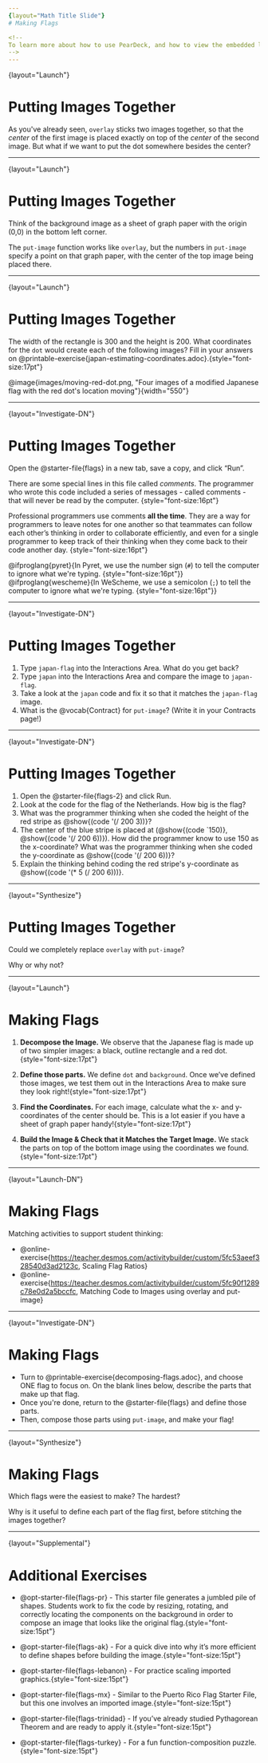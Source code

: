 ```yaml
---
{layout="Math Title Slide"}
# Making Flags

<!--
To learn more about how to use PearDeck, and how to view the embedded links on these slides without going into present mode visit https://help.peardeck.com/en
-->
---
```

{layout="Launch"}
# Putting Images Together 

As you've already seen, `overlay` sticks two images together, so that the _center_ of the first image is placed exactly on top of the _center_ of the second image. But what if we want to put the dot somewhere besides the center?

---
{layout="Launch"}
# Putting Images Together

Think of the background image as a sheet of graph paper with the origin (0,0) in the bottom left corner.

The `put-image` function works like `overlay`, but the numbers in `put-image` specify a point on that graph paper, with the center of the top image being placed there.

---
{layout="Launch"}
# Putting Images Together

The width of the rectangle is 300 and the height is 200. What coordinates for the `dot` would create each of the following images? Fill in your answers on @printable-exercise{japan-estimating-coordinates.adoc}.{style="font-size:17pt"}

@image{images/moving-red-dot.png, "Four images of a modified Japanese flag with the red dot's location moving"}{width="550"}

---
{layout="Investigate-DN"}
# Putting Images Together

Open the @starter-file{flags} in a new tab, save a copy, and click “Run”.

There are some special lines in this file called *comments*. The programmer who wrote this code included a series of messages - called comments - that will never be read by the computer. {style="font-size:16pt"}

Professional programmers use comments __all the time__. They are a way for programmers to leave notes for one another so that teammates can follow each other’s thinking in order to collaborate efficiently, and even for a single programmer to keep track of their thinking when they come back to their code another day.
{style="font-size:16pt"}

@ifproglang{pyret}{In Pyret, we use the number sign (`#`) to tell the computer to ignore what we're typing. {style="font-size:16pt"}}
@ifproglang{wescheme}{In WeScheme, we use a semicolon (`;`) to tell the computer to ignore what we're typing. {style="font-size:16pt"}}

---
{layout="Investigate-DN"}
# Putting Images Together

1. Type `japan-flag` into the Interactions Area. What do you get back?
1. Type `japan` into the Interactions Area and compare the image to `japan-flag`.
1. Take a look at the `japan` code and fix it so that it matches the `japan-flag` image.
1. What is the @vocab{Contract} for `put-image`? (Write it in your Contracts page!)

---
{layout="Investigate-DN"}
# Putting Images Together

1. Open the @starter-file{flags-2} and click Run.
1. Look at the code for the flag of the Netherlands. How big is the flag?
1. What was the programmer thinking when she coded the height of the red stripe as @show{(code '(/ 200 3))}?
1. The center of the blue stripe is placed at (@show{(code `150)}, @show{(code '(/ 200 6))}). How did the programmer know to use 150 as the x-coordinate? What was the programmer thinking when she coded the y-coordinate as @show{(code '(/ 200 6))}?
1. Explain the thinking behind coding the red stripe's y-coordinate as @show{(code '(* 5 (/ 200 6)))}.

---
{layout="Synthesize"}
# Putting Images Together

Could we completely replace `overlay` with `put-image`? 

Why or why not?

<!--
If you have time, we have lots of additional starter files to push student thinking linked in the additional exercises at the end of this lesson and now would be the time to dive into them!
-->

---
{layout="Launch"}
# Making Flags

1) __Decompose the Image.__ We observe that the Japanese flag is made up of two simpler images: a black, outline rectangle and a red dot.{style="font-size:17pt"}


2) __Define those parts.__ We define `dot` and `background`. Once we’ve defined those images, we test them out in the Interactions Area to make sure they look right!{style="font-size:17pt"}


3) __Find the Coordinates.__ For each image, calculate what the x- and y-coordinates of the center should be. This is a lot easier if you have a sheet of graph paper handy!{style="font-size:17pt"}


4) __Build the Image & Check that it Matches the Target Image.__ We stack the parts on top of the bottom image using the coordinates we found.{style="font-size:17pt"}

<!--
__TIP: don't cram all the code into one line! If you break it up into new lines (for example, hitting "Return" before the x-coordinate and after the y-coordinate), you'll notice that the code forms a "staircase" pattern.__ Be sure to compare the image you get with the target image!
-->

---
{layout="Launch-DN"}
# Making Flags

Matching activities to support student thinking:

- @online-exercise{https://teacher.desmos.com/activitybuilder/custom/5fc53aeef328540d3ad2123c, Scaling Flag Ratios}
- @online-exercise{https://teacher.desmos.com/activitybuilder/custom/5fc90f1289c78e0d2a5bccfc, Matching Code to Images using overlay and put-image}


---
{layout="Investigate-DN"}
# Making Flags


- Turn to @printable-exercise{decomposing-flags.adoc}, and choose ONE flag to focus on. On the blank lines below, describe the parts that make up that flag.
- Once you're done, return to the @starter-file{flags} and define those parts.
- Then, compose those parts using `put-image`, and make your flag!

<!-- 
Paper Flag Models to Code: In this next exercise, students will be decomposing the image of a flag. For a more tactile experience, you could have students construct images of the flags they choose using construction paper. This should happen between the step where they describe the shapes needed to compose the flags image and write the code to build the image.  The act of physically building the flag from layers of paper makes the layering of the coded images visible and helps students to remember that white space is not just "blank".
-->

---
{layout="Synthesize"}
# Making Flags

Which flags were the easiest to make? The hardest?

Why is it useful to define each part of the flag first, before stitching the images together?

---
{layout="Supplemental"}
# Additional Exercises

- @opt-starter-file{flags-pr} - This starter file generates a jumbled pile of shapes. Students work to fix the code by resizing, rotating, and correctly locating the components on the background in order to compose an image that looks like the original flag.{style="font-size:15pt"}

- @opt-starter-file{flags-ak} - For a quick dive into why it’s more efficient to define shapes before building the image.{style="font-size:15pt"}

- @opt-starter-file{flags-lebanon} - For practice scaling imported graphics.{style="font-size:15pt"}

- @opt-starter-file{flags-mx} - Similar to the Puerto Rico Flag Starter File, but this one involves an imported image.{style="font-size:15pt"}

- @opt-starter-file{flags-trinidad} - If you’ve already studied Pythagorean Theorem and are ready to apply it.{style="font-size:15pt"}

- @opt-starter-file{flags-turkey} - For a fun function-composition puzzle.{style="font-size:15pt"}
